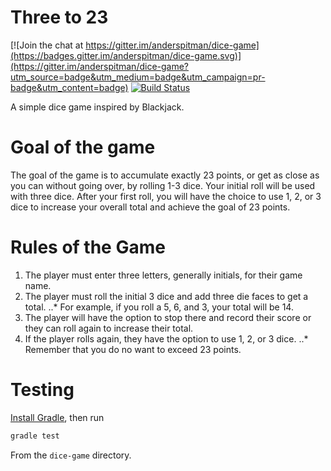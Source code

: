 # Three to 23

[![Join the chat at https://gitter.im/anderspitman/dice-game](https://badges.gitter.im/anderspitman/dice-game.svg)](https://gitter.im/anderspitman/dice-game?utm_source=badge&utm_medium=badge&utm_campaign=pr-badge&utm_content=badge)
[![Build Status](https://travis-ci.org/anderspitman/dice-game.svg?branch=master)](https://travis-ci.org/anderspitman/dice-game)

A simple dice game inspired by Blackjack.

# Goal of the game
The goal of the game is to accumulate exactly 23 points, or get as close as you can without going over, by rolling 1-3 dice. Your initial roll will be used with three dice. After your first roll, you will have the choice to use 1, 2, or 3 dice to increase your overall total and achieve the goal of 23 points.

# Rules of the Game
1.  The player must enter three letters, generally initials, for their game name.
2.  The player must roll the initial 3 dice and add three die faces to get a total.
..* For example, if you roll a 5, 6, and 3, your total will be 14.
3.  The player will have the option to stop there and record their score or they can roll again to increase their total.
4.  If the player rolls again, they have the option to use 1, 2, or 3 dice.
..* Remember that you do no want to exceed 23 points.

# Testing
[Install Gradle](https://docs.gradle.org/current/userguide/installation.html),
then run

```bash
gradle test
```

From the `dice-game` directory.